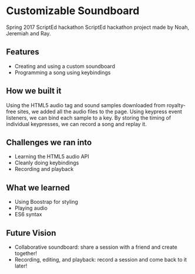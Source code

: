 # Customizable Soundboard
Spring 2017 ScriptEd hackathon
ScriptEd hackathon project made by Noah, Jeremiah and Ray.

## Features

- Creating and using a custom soundboard
- Programming a song using keybindings

## How we built it

Using the HTML5 audio tag and sound samples downloaded from royalty-free sites, we added all the audio files to the page. Using keypress event listeners, we can bind each sample to a key. By storing the timing of individual keypresses, we can record a song and replay it.

## Challenges we ran into

- Learning the HTML5 audio API
- Cleanly doing keybindings
- Recording and playback

## What we learned

- Using Boostrap for styling
- Playing audio
- ES6 syntax

## Future Vision

- Collaborative soundboard: share a session with a friend and create together!
- Recording, editing, and playback: record a session and come back to it later!